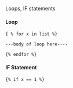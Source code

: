 Loops, IF statements

#### Loop
`{ % for x in list %}`

  `---body of loop here----`

`{% endfor %}`

#### IF Statement

`{% if x == 1 %}`
